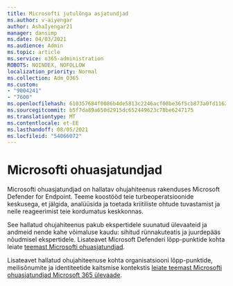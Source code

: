 ```yaml
---
title: Microsofti jutulõnga asjatundjad
ms.author: v-aiyengar
author: AshaIyengar21
manager: dansimp
ms.date: 04/03/2021
ms.audience: Admin
ms.topic: article
ms.service: o365-administration
ROBOTS: NOINDEX, NOFOLLOW
localization_priority: Normal
ms.collection: Adm_O365
ms.custom:
- "9004241"
- "7600"
ms.openlocfilehash: 610357684f0086b4de5813c2246acf00be36f5cb873a0fd1162b00fd0e57eb42
ms.sourcegitcommit: b5f7da89a650d2915dc652449623c78be6247175
ms.translationtype: MT
ms.contentlocale: et-EE
ms.lasthandoff: 08/05/2021
ms.locfileid: "54066072"
---
```

# <a name="microsoft-threat-experts"></a>Microsofti ohuasjatundjad

Microsofti ohuasjatundjad on hallatav ohujahiteenus rakenduses Microsoft Defender for Endpoint.  Teeme koostööd teie turbeoperatsioonide keskusega, et jälgida, analüüsida ja toetada kriitiliste ohtude tuvastamist ja neile reageerimist teie kordumatus keskkonnas.

See hallatud ohujahiteenus pakub ekspertidele suunatud ülevaateid ja andmeid nende kahe võimaluse kaudu: sihitud rünnakuteatis ja juurdepääs nõudmisel ekspertidele. Lisateavet Microsoft Defenderi lõpp-punktide kohta leiate [teemast Microsofti ohuasjatundjad]( https://docs.microsoft.com/microsoft-365/security/defender-endpoint/microsoft-threat-experts).

Lisateavet hallatud ohujahiteenuse kohta organisatsiooni lõpp-punktide, meilisõnumite ja identiteetide kaitsmise kontekstis [leiate teemast Microsofti ohuasjatundjad Microsoft 365 ülevaade](https://docs.microsoft.com/microsoft-365/security/mtp/microsoft-threat-experts?view=o365-worldwide).